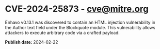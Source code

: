 # CVE-2024-25873 - cve@mitre.org

Enhavo v0.13.1 was discovered to contain an HTML injection vulnerability in the Author text field under the Blockquote module. This vulnerability allows attackers to execute arbitrary code via a crafted payload.

**Publish date:** 2024-02-22
